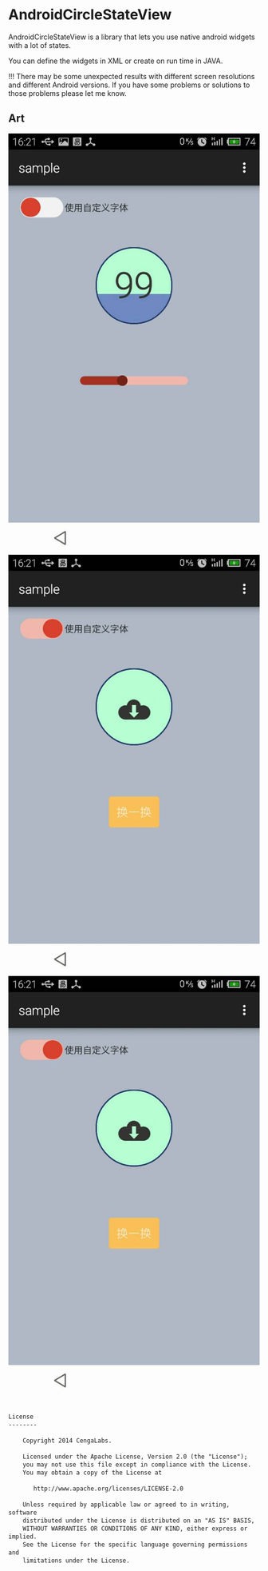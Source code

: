 AndroidCircleStateView
===================

AndroidCircleStateView is a library that lets you use native android widgets with a lot of states.

You can define the widgets in XML or create on run time in JAVA. 


!!! There may be some unexpected results with different screen resolutions and different Android versions. If you have some problems or solutions to those problems please let me know.


Art
-----------
![Art](https://github.com/cczscq/AndroidCircleStateView/blob/master/art/screen01.jpg)
![Art](https://github.com/cczscq/AndroidCircleStateView/blob/master/art/screen02.jpg)
![Art](https://github.com/cczscq/AndroidCircleStateView/blob/master/art/screen03.jpg)


	
```

License
--------

    Copyright 2014 CengaLabs.

    Licensed under the Apache License, Version 2.0 (the "License");
    you may not use this file except in compliance with the License.
    You may obtain a copy of the License at

       http://www.apache.org/licenses/LICENSE-2.0

    Unless required by applicable law or agreed to in writing, software
    distributed under the License is distributed on an "AS IS" BASIS,
    WITHOUT WARRANTIES OR CONDITIONS OF ANY KIND, either express or implied.
    See the License for the specific language governing permissions and
    limitations under the License.
